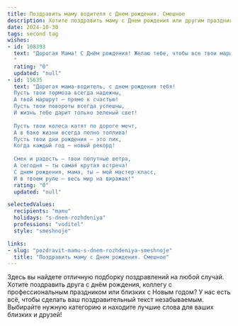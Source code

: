 ```yaml
---
title: Поздравить маму водителя c Днем рождения. Смешное
description: Хотите поздравить маму c Днем рождения или другим праздником? Наш ИИ создаст незабываемое поздравление, а вы обязательно выделитесь среди других.  
date: 2024-10-30
tags: second tag
wishes:
- id: 108393
  text: "Дорогая Мама! С Днём рождения! Желаю тебе, чтобы все твои маршруты были только по солнечным дорогам, без пробок и неожиданных поворотов.  Пусть бензин в твоей жизненной машине всегда будет на полном баке, а твой моторчик работает как швейцарские часы (хотя, честно говоря, наши водители работают круче!). Оставайся такой же классной, как твой автопарк —  весёлой, неутомимой и всегда на позитиве!
  "
  rating: "0"
  updated: "null"
- id: 15635
  text: "Дорогая мама-водитель, с днем рождения тебя!
  Пусть твои тормоза всегда надежны,
  А твой маршрут — прямо к счастью!
  Пусть твои повороты всегда успешны,
  И жизнь тебе дарит только зеленый свет!
  
  Пусть твои колеса катят по дороге мечт,
  А в баке жизни всегда полно топлива!
  Пусть твои дни рождения — это пик,
  Когда каждый год — новый рекорд!
  
  Смех и радость — твои попутные ветра,
  А сегодня — ты самая крутая встреча!
  С днем рождения, мама, ты — мой мастер-класс,
  И в твоем руле — весь мир на виражах!"
  rating: "0"
  updated: "null"

selectedValues:
  recipients: "mamu"
  holidays: "s-dnem-rozhdeniya"
  professions: "voditel"
  style: "smeshnoje"

links:
- slug: "pozdravit-mamu-s-dnem-rozhdeniya-smeshnoje"
  title: "Поздравить маму c Днем рождения. Смешное"
---
```


Здесь вы найдете отличную подборку поздравлений на любой случай.
Хотите поздравить друга с днём рождения, коллегу с профессиональным праздником или близких с Новым годом? У нас есть всё, чтобы сделать ваш поздравительный текст незабываемым. Выбирайте нужную категорию и находите лучшие слова для ваших близких и друзей!
